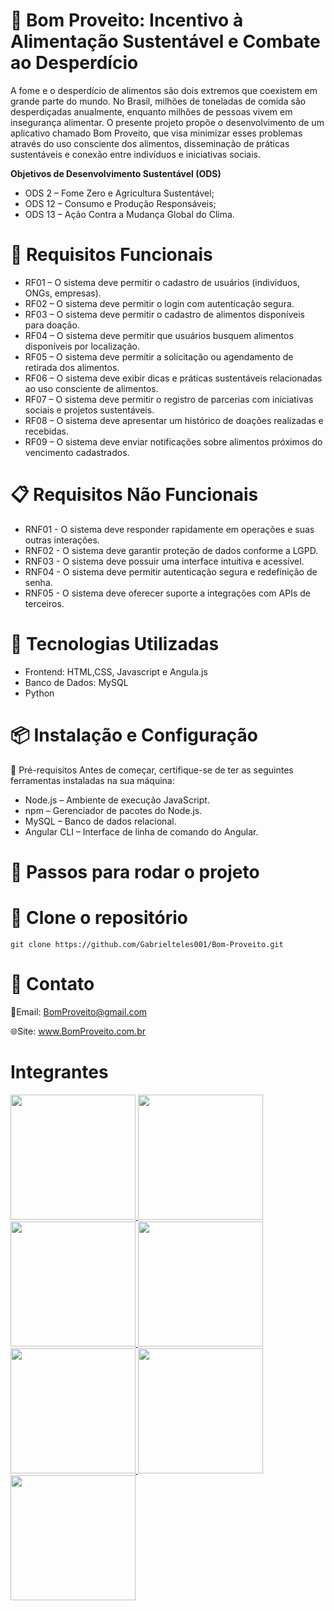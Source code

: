 # 📌 Bom Proveito: Incentivo à Alimentação Sustentável e Combate ao Desperdício

<p>A fome e o desperdício de alimentos são dois extremos que coexistem em grande parte do mundo. No Brasil, milhões de toneladas de comida são desperdiçadas anualmente, enquanto milhões de pessoas vivem em insegurança alimentar. O presente projeto propõe o desenvolvimento de um aplicativo chamado Bom Proveito, que visa minimizar esses problemas através do uso consciente dos alimentos, disseminação de práticas sustentáveis e conexão entre indivíduos e iniciativas sociais.</p>

**Objetivos de Desenvolvimento Sustentável (ODS)**

- ODS 2 – Fome Zero e Agricultura Sustentável;
- ODS 12 – Consumo e Produção Responsáveis;
- ODS 13 – Ação Contra a Mudança Global do Clima.

# 📝 Requisitos Funcionais

- RF01 – O sistema deve permitir o cadastro de usuários (indivíduos, ONGs, empresas).
- RF02 – O sistema deve permitir o login com autenticação segura.
- RF03 – O sistema deve permitir o cadastro de alimentos disponíveis para doação.
- RF04 – O sistema deve permitir que usuários busquem alimentos disponíveis por localização.
- RF05 – O sistema deve permitir a solicitação ou agendamento de retirada dos alimentos.
- RF06 – O sistema deve exibir dicas e práticas sustentáveis relacionadas ao uso consciente de alimentos.
- RF07 – O sistema deve permitir o registro de parcerias com iniciativas sociais e projetos sustentáveis.
- RF08 – O sistema deve apresentar um histórico de doações realizadas e recebidas.
- RF09 – O sistema deve enviar notificações sobre alimentos próximos do vencimento cadastrados.

# 📋 Requisitos Não Funcionais

- RNF01 - O sistema deve responder rapidamente em operações e suas outras interações.
- RNF02 - O sistema deve garantir proteção de dados conforme a LGPD.
- RNF03 - O sistema deve possuir uma interface intuitiva e acessível.
- RNF04 - O sistema deve permitir autenticação segura e redefinição de senha.
- RNF05 - O sistema deve oferecer suporte a integrações com APIs de terceiros.

# 🚀 Tecnologias Utilizadas

- Frontend: HTML,CSS, Javascript e Angula.js
- Banco de Dados: MySQL
- Python 

# 📦 Instalação e Configuração

🔧 Pré-requisitos
Antes de começar, certifique-se de ter as seguintes ferramentas instaladas na sua máquina:

- Node.js – Ambiente de execução JavaScript.
- npm – Gerenciador de pacotes do Node.js.
- MySQL – Banco de dados relacional.
- Angular CLI – Interface de linha de comando do Angular.

# 🎯 Passos para rodar o projeto

# 🔗 Clone o repositório

```git
git clone https://github.com/Gabrielteles001/Bom-Proveito.git
```

# 📌 Contato

📧Email: BomProveito@gmail.com

🌐Site: www.BomProveito.com.br

# Integrantes

</tr>
  <tr aling=center>
    <td>
     <td>
      <a href="https://github.com/Gabrielteles001">
        <img src="https://avatars.githubusercontent.com/u/127240150?v=4" height="200px" width="200px">
      </a>
    </td>
      <a href="https://github.com/camillyfaria">
        <img src="https://avatars.githubusercontent.com/u/118902592?v=4" height="200px" width="200px">
      </a>
    </td>
    <td>
      <a href="https://github.com/evertonasantiago">
        <img src="https://avatars.githubusercontent.com/u/101288108?v=4" height="200px" width="200px">
      </a>
    </td>
    <td>
      <a href="https://github.com/gbrl-leite">
        <img src="https://avatars.githubusercontent.com/u/115123199?v=4" height="200px" width="200px">
      </a>
    </td>
    <td>
      <a href="https://github.com/JesseFelix12">
        <img src="https://avatars.githubusercontent.com/u/128835487?v=4" height="200px" width="200px">
      </a>
    </td>
    <td>
      <a href="https://github.com/Layysa">
        <img src="https://avatars.githubusercontent.com/u/172287735?v=4" height="200px" width="200px">
      </a>
    </td>
    <td>
      <a href="https://github.com/vinicius009878">
        <img src="https://avatars.githubusercontent.com/u/181135115?v=4" height="200px" width="200px">
      </a>
    </td>    